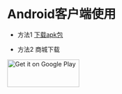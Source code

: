 # Android客户端使用
- 方法1
[下载apk包](https://github.com/fc-create/Android-/releases)

- 方法2 商城下载
<a href="https://play.google.com/store/apps/details?id=com.v2ray.ang">
<img alt="Get it on Google Play" src="https://play.google.com/intl/en_us/badges/images/generic/en_badge_web_generic.png" width="165" height="64" />
</a>




